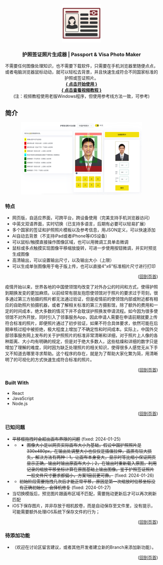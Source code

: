 <div id="top"></div>
<br />
<div align="center">
  <a href="https://jiataihan.dev/passport-photo-maker/">
    <img src="public/logo512.png" alt="Logo" width="128" height="128">
  </a>

<h3 align="center">护照签证照片生成器 | Passport & Visa Photo Maker</h3>

  <p align="center">
    不需要任何图像处理知识，也不需要下载软件，只需要在手机浏览器里随便点点，或者电脑浏览器鼠标动动，就可以轻松去背景，并且快速生成符合不同国家标准的护照或签证照片。
    <br />
    <a href="https://jiataihan.dev/passport-photo-maker/"><strong>{ 点击开始使用 }</strong></a>
    <br />
    <a href="https://www.youtube.com/watch?v=Q86svYysahA"><strong>{ 点击查看视频教程 }</strong></a>
    <br />
    (注：视频教程使用老版Windows程序，但使用参考线方法一致，可参考)
  </p>

</div>


<!-- ABOUT THE PROJECT -->
## 简介
<div align="center">
    <a href="https://jiataihan.dev/passport-photo-maker/">
        <img src="public/preview.png" alt="程序界面预览" width="400"">
    </a>
</div>

### 特点

* 网页版，自适应界面，可跨平台，跨设备使用（完美支持手机浏览器访问）
* 中英文双语界面，实时切换（已支持多语言，后期有必要可以轻易扩展）
* 多个国家的签证和护照照片模板以及参考信息，用JSON定义，可以快速添加
* AI自动去背景（不支持iPad或者iPhone等iOS设备）
* 可以鼠标/触摸直接操作图像区域，也可以用微调工具单击微调
* 鼠标或多点触摸实现图像平移缩放旋转，可进一步使用按钮微调，并实时预览生成图像
* 高清输出，可以设置输出尺寸，以及输出大小（上限）
* 可以生成单张图像用于电子版上传，也可以直接4"x6"标准相片尺寸进行打印

<p align="right">(<a href="#top">回到页首</a>)</p>

疫情开始以来，世界各地的中国使领馆均改变了对外办公的时间和方式，使得护照到期换发变的更加麻烦。以前经常有朋友抱怨使领馆对于照片的要求过于苛刻，很多通过第三方拍摄的照片都无法通过验证，但是疫情前的使领馆内部或附近都有相应的自助照片拍摄机器，或者了解相关标准的第三方摄影馆，除了额外的费用和一定的时间成本，绝大多数的情况下并不会耽误护照换发申请流程。如今因为很多使领馆不对外开放，同时引入了领事服务App，因此申请人需要在申请前期就要上传符合标准的照片，即便照片通过了初步验证，如果不符合具体要求，依然可能在后期审核过程中被拒绝，极大程度上增加了不确定性和时间成本。实际上，中国外交部领事服务网上发布的关于护照照片的标准非常清晰和详细，对于照片上人像的各种距离、大小均有明确的规定，但是对于绝大多数人，这些枯燥和详细的数字只是增加了理解的难度，同时因为缺乏处理照片的相关知识，使得很多人感觉无从下手又不知道去哪里寻求帮助。这个程序的存在，就是为了帮助大家化繁为简，用清晰明了的可视化的方式快速生成符合标准的照片。

<p align="right">(<a href="#top">回到页首</a>)</p>

### Built With

* React
* JavaScript
* Node.js

<p align="right">(<a href="#top">回到页首</a>)</p>

### 已知问题

* <del>平移框拖拽时会超出画布界限的问题</del> (fixed: 2024-01-25)
* * * <del>图像大小是以网页实际画布大小为基础，假设中国护照照片是330x480px，在输出处调整大小也仅仅是插值拉伸，画质有较大损失，解决方法有两种：1，让画布本身变大，显示时等比缩小保证网页显示正确，输出时输出原画布大小；2，在输出时重新载入原图，利用记录的缩放平移坐标计算在原图基础上输出图像。鉴于护照签证照片一般文件尺寸要求都偏小，方案1目前更可靠。</del> (fixed: 2024-01-26)
* * <del>初始阶段需要拖拽几次后才能正常平移，原因是第一次缩放时位移坐标没有正确初始化，会择机修复</del> (fixed: 2024-01-27)
* 当切换模版后，预览图片跟画布区域不匹配，需要拖动更新后才可以再次刷新匹配
* iOS下保存图片，并非存放于相机胶卷，而是自动保存至文件里，没有提示，可能需要额外处理iOS系统下保存文件的行为；

<p align="right">(<a href="#top">回到页首</a>)</p>



### 待添加功能
* （欢迎在讨论区留言建议，或者其他开发者建立新的Branch来添加新功能）。

<p align="right">(<a href="#top">回到页首</a>)</p>

<div>
